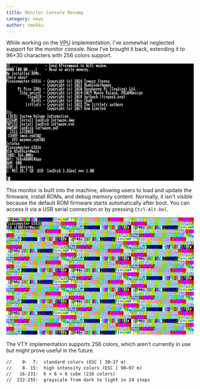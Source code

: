 ```yaml
---
title: Monitor Console Revamp
category: news
author: smokku
---
```


While working on the <acronym title="Video Processing Unit">VPU</acronym> implementation,
I’ve somewhat neglected support for the monitor console.
Now I’ve brought it back, extending it to 96×30 characters with 256 colors support.

![Monitor Console in action](/media/2024-12-15_monitor-console.png)

This monitor is built into the machine, allowing users to load and update the firmware, install ROMs, and debug memory content. Normally, it isn't visible because the default ROM firmware starts automatically after boot. You can access it via a USB serial connection or by pressing `Ctrl-Alt-Del`.

![Monitor Console 256 colors](/media/2024-12-15_console-256.png)

The VTY implementation supports 256 colors, which aren’t currently in use but might prove useful in the future.

```
//    0-  7:  standard colors (ESC [ 30–37 m)
//    8- 15:  high intensity colors (ESC [ 90–97 m)
//   16-231:  6 × 6 × 6 cube (216 colors)
//  232-255:  grayscale from dark to light in 24 steps
```
